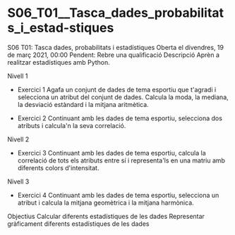 # S06_T01__Tasca_dades_probabilitats_i_estad-stiques

S06 T01: Tasca dades, probabilitats i estadístiques
Oberta el divendres, 19 de març 2021, 00:00
Pendent: Rebre una qualificació
Descripció
Aprèn a realitzar estadístiques amb Python.

Nivell 1
- Exercici 1
Agafa un conjunt de dades de tema esportiu que t'agradi i selecciona un atribut del conjunt de dades. Calcula la moda, la mediana, la desviació estàndard i la mitjana aritmètica. 

- Exercici 2
Continuant amb les dades de tema esportiu, selecciona dos atributs i calcula'n la seva correlació. 


Nivell 2
- Exercici 3
Continuant amb les dades de tema esportiu, calcula la correlació de tots els atributs entre sí i representa'ls en una matriu amb diferents colors d'intensitat.



Nivell 3
- Exercici 4
Continuant amb les dades de tema esportiu, selecciona un atribut i calcula la mitjana geomètrica i la mitjana harmònica.

Objectius
Calcular diferents estadístiques de les dades
Representar gràficament diferents estadístiques de les dades
